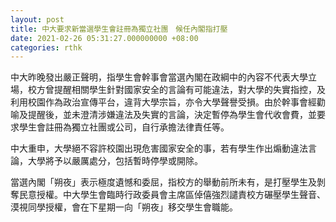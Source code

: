 ```yaml
---
layout: post
title: 中大要求新當選學生會註冊為獨立社團　候任內閣指打壓
date: 2021-02-26 05:31:27.000000000 +08:00
categories: rthk
---
```


中大昨晚發出嚴正聲明，指學生會幹事會當選內閣在政綱中的內容不代表大學立場，校方曾提醒相關學生針對國家安全的言論有可能違法，對大學的失實指控，及利用校園作為政治宣傳平台，違背大學宗旨，亦令大學聲譽受損。由於幹事會經勸喻及提醒後，並未澄清涉嫌違法及失實的言論，決定暫停為學生會代收會費，並要求學生會註冊為獨立社團或公司，自行承擔法律責任等。

中大重申，大學絕不容許校園出現危害國家安全的事，若有學生作出煽動違法言論，大學將予以嚴厲處分，包括暫時停學或開除。

當選內閣「朔夜」表示極度遺憾和委屈，指校方的舉動前所未有，是打壓學生及剝奪民意授權。中大學生會臨時行政委員會主席區倬僖強烈譴責校方碾壓學生聲音、漠視同學授權，會在下星期一向「朔夜」移交學生會職能。
